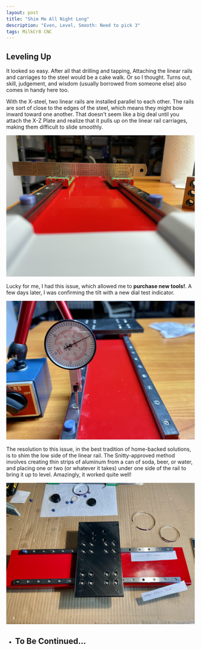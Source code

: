 ```yaml
---
layout: post
title: "Shim Me All Night Long"
description: "Even, Level, Smooth: Need to pick 3"
tags: MilkCr8 CNC
---
```


## Leveling Up

It looked so easy.  After all that drilling and tapping, Attaching the linear rails and carriages to the steel would be a cake walk.  Or so I thought.  Turns out, skill, judgement, and wisdom (usually borrowed from someone else) also comes in handy here too.

With the X-steel, two linear rails are installed parallel to each other.  The rails are sort of close to the edges of the steel, which means they might bow inward toward one another.  That doesn't seem like a big deal until you attach the X-Z Plate and realize that it pulls up on the linear rail carriages, making them difficult to slide smoothly.

![MilkCr8 CNC frame](/assets/images/Tilt1.jpeg)

Lucky for me, I had this issue, which allowed me to **purchase new tools!**.  A few days later, I was confirming the tilt with a new dial test indicator.  

![MilkCr8 CNC frame](/assets/images/DialTest.jpeg)

The resolution to this issue, in the best tradition of home-backed solutions, is to shim the low side of the linear rail.  The Snitty-approved method involves creating thin strips of aluminum from a can of soda, beer, or water, and placing one or two (or whatever it takes) under one side of the rail to bring it up to level.  Amazingly, it worked quite well!

![MilkCr8 CNC frame](/assets/images/Shim1.jpeg)

- ## To Be Continued... ##


